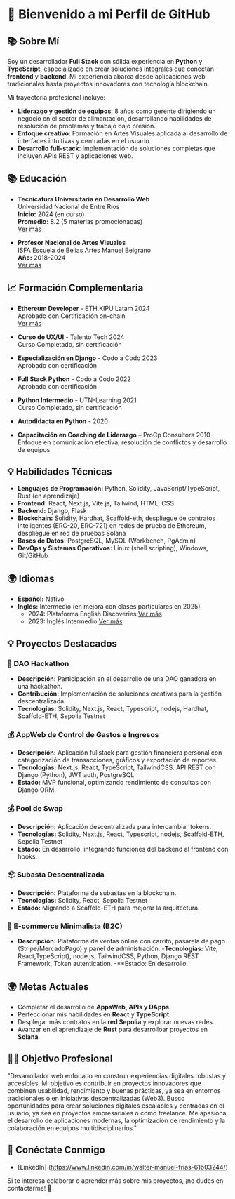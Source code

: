 # 👋 Bienvenido a mi Perfil de GitHub

## 📚 Sobre Mí
Soy un desarrollador **Full Stack** con sólida experiencia en **Python** y **TypeScript**, especializado en crear soluciones integrales que conectan **frontend** y **backend**. Mi experiencia abarca desde aplicaciones web tradicionales hasta proyectos innovadores con tecnología blockchain.

Mi trayectoria profesional incluye:
- **Liderazgo y gestión de equipos**: 8 años como gerente dirigiendo un negocio en el sector de alimantacion, desarrollando habilidades de resolución de problemas y trabajo bajo presión.
- **Enfoque creativo**: Formación en Artes Visuales aplicada al desarrollo de interfaces intuitivas y centradas en el usuario.
- **Desarrollo full-stack**: Implementación de soluciones completas que incluyen APIs REST y aplicaciones web.

## 📚 Educación
- **Tecnicatura Universitaria en Desarrollo Web**  
  Universidad Nacional de Entre Ríos  
  **Inicio:** 2024 (en curso)  
  **Promedio:** 8.2 (5 materias promocionadas)  
  [Ver más](https://www.uner.edu.ar/)

- **Profesor Nacional de Artes Visuales**  
  ISFA Escuela de Bellas Artes Manuel Belgrano  
  **Año:** 2018-2024   
  [Ver más](https://mbelgrano-caba.infd.edu.ar/)

## 📈 Formación Complementaria
- **Ethereum Developer** - ETH.KIPU Latam 2024  
  Aprobado con Certificación on-chain  
  [Ver más](https://campus.ethkipu.org/)

- **Curso de UX/UI** - Talento Tech 2024  
  Curso Completado, sin certificación

- **Especialización en Django** - Codo a Codo 2023  
  Aprobado con certificación

- **Full Stack Python** - Codo a Codo 2022  
  Aprobado con certificación

- **Python Intermedio** - UTN-Learning 2021  
  Curso Completado, sin certificación

- **Autodidacta en Python** - 2020

- **Capacitación en Coaching de Liderazgo** – ProCp Consultora 2010  
  Enfoque en comunicación efectiva, resolución de conflictos y desarrollo de equipos

## 💡 Habilidades Técnicas
- **Lenguajes de Programación:** Python, Solidity, JavaScript/TypeScript, Rust (en aprendizaje)
- **Frontend:** React, Next.js, Vite.js, Tailwind, HTML, CSS
- **Backend:** Django, Flask
- **Blockchain:** Solidity, Hardhat, Scaffold-eth, despliegue de contratos inteligentes (ERC-20, ERC-721) en redes de prueba de Ethereum, despliegue en red de pruebas Solana
- **Bases de Datos:** PostgreSQL, MySQL (Workbench, PgAdmin)
- **DevOps y Sistemas Operativos:** Linux (shell scripting), Windows, Git/GitHub

## 🌍 Idiomas
- **Español:** Nativo
- **Inglés:** Intermedio (en mejora con clases particulares en 2025)
  - 2024: Plataforma English Discoveries [Ver más](https://ed31.engdis.com/cababilingue#)
  - 2023: Inglés Intermedio [Ver más](https://agenciadeaprendizaje.bue.edu.ar/)

## 💡 Proyectos Destacados
### 💪 DAO Hackathon
- **Descripción:** Participación en el desarrollo de una DAO ganadora en una hackathon.
- **Contribución:** Implementación de soluciones creativas para la gestión descentralizada.
- **Tecnologías:** Solidity, Next.js, React, Typescript, nodejs, Hardhat, Scaffold-ETH, Sepolia Testnet

### 💰 AppWeb de Control de Gastos e Ingresos
- **Descripción:** Aplicación fullstack para gestión financiera personal con categorización de transacciones, gráficos y exportación de reportes.
- **Tecnologías:** Next.js, React, TypeScript, TailwindCSS. API REST con Django (Python), JWT auth, PostgreSQL
- **Estado:** MVP funcional, optimizando rendimiento de consultas con Django ORM.
  
### 💰 Pool de Swap
- **Descripción:** Aplicación descentralizada para intercambiar tokens.
- **Tecnologías:** Solidity, Next.js, React, Typescript, nodejs, Scaffold-ETH, Sepolia Testnet
- **Estado:** En desarrollo, integrando funciones del backend al frontend con hooks.

### 📦 Subasta Descentralizada
- **Descripción:** Plataforma de subastas en la blockchain.
- **Tecnologías:** Solidity, React, Sepolia Testnet
- **Estado:** Migrando a Scaffold-ETH para mejorar la arquitectura.

### 🛒 E-commerce Minimalista (B2C)
- **Descripción:** Plataforma de ventas online con carrito, pasarela de pago (Stripe/MercadoPago) y panel de administración.
-**Tecnologías:** Vite, React,TypeScript), node.js,  TailwindCSS, Python, Django REST Framework, Token autentication.
-**Estado: En desarrollo.


## 🌍 Metas Actuales
- Completar el desarrollo de **AppsWeb, APIs y DApps**.
- Perfeccionar mis habilidades en **React** y **TypeScript**.
- Desplegar más contratos en la **red Sepolia** y explorar nuevas redes.
- Avanzar en el aprendizaje de **Rust** para desarrolloar proyectos en  **Solana**.

## 👨‍💼 Objetivo Profesional
"Desarrollador web enfocado en construir experiencias digitales robustas y accesibles. Mi objetivo es contribuir en proyectos innovadores que combinen usabilidad, rendimiento y buenas prácticas, ya sea en entornos tradicionales o en iniciativas descentralizadas (Web3). Busco oportunidades para crear soluciones digitales escalables y centradas en el usuario, ya sea en proyectos empresariales o como freelance. Me apasiona el desarrollo de aplicaciones modernas, la optimización de rendimiento y la colaboración en equipos multidisciplinarios."

## 🔗 Conéctate Conmigo
- [LinkedIn] (https://www.linkedin.com/in/walter-manuel-frias-61b03244/)
  

Si te interesa colaborar o aprender más sobre mis proyectos, ¡no dudes en contactarme! 🚀

